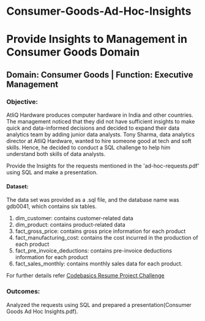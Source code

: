 # Consumer-Goods-Ad-Hoc-Insights
# Provide Insights to Management in Consumer Goods Domain
## Domain:  Consumer Goods | Function: Executive Management
### Objective:
AtliQ Hardware produces computer hardware in India and other countries. 
The management noticed that they did not have sufficient insights to make quick and data-informed decisions and decided to expand their data analytics team by adding junior data analysts. Tony Sharma, data analytics director at AtliQ Hardware, wanted to hire someone good at tech and soft skills. Hence, he decided to conduct a SQL challenge to help him understand both skills of data analysts.

Provide the Insights for the requests mentioned in the 'ad-hoc-requests.pdf' using SQL and make a presentation.

#### Dataset:
The data set was provided as a .sql file, and the database name was gdb0041, which contains six tables.
1. dim_customer: contains customer-related data
2. dim_product: contains product-related data
3. fact_gross_price: contains gross price information for each product
4. fact_manufacturing_cost: contains the cost incurred in the production of each product
5. fact_pre_invoice_deductions: contains pre-invoice deductions information for each product
6. fact_sales_monthly: contains monthly sales data for each product.

For further details refer [Codebasics Resume Project Challenge](https://codebasics.io/challenge/codebasics-resume-project-challenge/7)

### Outcomes:
Analyzed the requests using SQL and prepared a presentation(Consumer Goods Ad Hoc Insights.pdf).

